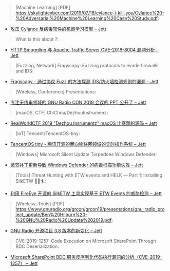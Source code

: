
> [Machine Learning] [PDF] https://skylightcyber.com/2019/07/18/cylance-i-kill-you/Cylance%20-%20Adversarial%20Machine%20Learning%20Case%20Study.pdf:


* [攻击 Cylance 反病毒软件的机器学习模型 – Jett](https://skylightcyber.com/2019/07/18/cylance-i-kill-you/Cylance%20-%20Adversarial%20Machine%20Learning%20Case%20Study.pdf)



> What is this about ?:


* [HTTP Smuggling 与 Apache Traffic Server CVE-2018-8004 漏洞分析 – Jett](https://regilero.github.io/english/security/2019/10/17/security_apache_traffic_server_http_smuggling/)



> [Fuzzing, Network] Fragscapy: Fuzzing protocols to evade firewalls and IDS:


* [Fragscapy - 通过协议 Fuzz 的方法探测 IDS/防火墙检测规则的漏洞 – Jett](https://blog.amossys.fr/fragscapy-fuzzing-protocols-to-evade-firewalls.html)



> [Wireless, Conference] Presentations:


* [专注无线电领域的 GNU Radio CON 2019 会议的 PPT 公开了 – Jett](https://www.gnuradio.org/grcon/grcon19/presentations/)



> [macOS, CTF] ChiChou/DezhouInstrumenz:


* [RealWorldCTF 2019 "Dezhou Insrumentz" macOS 比赛题的源码 – Jett](https://github.com/ChiChou/DezhouInstrumenz)



> [IoT] Tencent/TencentOS-tiny:


* [TencentOS tiny - 腾讯开源的面向物联网领域的实时操作系统 – Jett](https://github.com/Tencent/TencentOS-tiny)



> [Windows] Microsoft Silent Update Torpedoes Windows Defender:


* [微软补丁更新导致 Windows Defender 的病毒扫描功能失效 – Jett](https://threatpost.com/windows-defender-failing-microsoft-silent-update/148513/)



> [Tools] Threat Hunting with ETW events and HELK — Part 1: Installing SilkETW 🏄‍♀🏄:


* [利用 FireEye 开源的 SilkETW 工具实现基于 ETW Events 的威胁检测 – Jett](https://medium.com/threat-hunters-forge/threat-hunting-with-etw-events-and-helk-part-1-installing-silketw-6eb74815e4a0)



> [Wireless, Tools] [PDF] https://www.gnuradio.org/grcon/grcon19/presentations/gnu_radio_project_update/Ben%20Hilburn%20-%20GNU%20Radio%20Update%202019.pdf:


* [GNU Radio 开源项目 3.8 版本的新变化 – Jett](https://www.gnuradio.org/grcon/grcon19/presentations/gnu_radio_project_update/Ben%20Hilburn%20-%20GNU%20Radio%20Update%202019.pdf)



> CVE-2019-1257: Code Execution on Microsoft SharePoint Through BDC Deserialization:


* [Microsoft SharePoint BDC 服务反序列化代码执行漏洞的分析（CVE-2019-1257） – Jett](https://www.thezdi.com/blog/2019/9/18/cve-2019-1257-code-execution-on-microsoft-sharepoint-through-bdc-deserialization)


